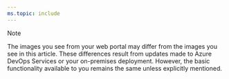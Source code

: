 ```yaml
---
ms.topic: include
---
```



> [!NOTE]   
> The images you see from your web portal may differ from the images you see in this article. These differences result from updates made to Azure DevOps Services or your on-premises deployment. However, the basic functionality available to you remains the same unless explicitly mentioned.